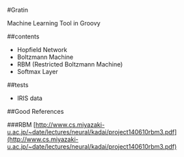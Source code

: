 #Gratin

Machine Learning Tool in Groovy

##contents

- Hopfield Network
- Boltzmann Machine
- RBM (Restricted Boltzmann Machine)
- Softmax Layer

##tests

- IRIS data

##Good References

###RBM
[http://www.cs.miyazaki-u.ac.jp/~date/lectures/neural/kadai/project140610rbm3.pdf](http://www.cs.miyazaki-u.ac.jp/~date/lectures/neural/kadai/project140610rbm3.pdf)